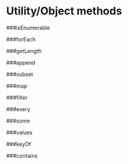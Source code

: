 Utility/Object methods
======================

###isEnumerable

###forEach

###getLength

###append

###subset

###map

###filter

###every

###some

###values

###keyOf

###contains